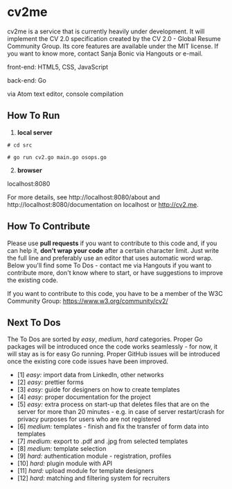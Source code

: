 # cv2me
cv2me is a service that is currently heavily under development. It will implement the CV 2.0 specification created by the CV 2.0 - Global Resume Community Group. Its core features are available under the MIT license. If you want to know more, contact Sanja Bonic via Hangouts or e-mail.

front-end: HTML5, CSS, JavaScript

back-end: Go

via Atom text editor, console compilation

## How To Run
1. **local server**

`# cd src`

`# go run cv2.go main.go osops.go`

2. **browser**

localhost:8080

For more details, see http://localhost:8080/about and http://localhost:8080/documentation on localhost or http://cv2.me.

## How To Contribute
Please use **pull requests** if you want to contribute to this code and, if you can help it, **don't wrap your code** after a certain character limit. Just write the full line and preferably use an editor that uses automatic word wrap. Below you'll find some To Dos - contact me via Hangouts if you want to contribute more, don't know where to start, or have suggestions to improve the existing code.

If you want to contribute to this code, you have to be a member of the W3C Community Group: https://www.w3.org/community/cv2/

## Next To Dos
The To Dos are sorted by *easy*, *medium*, *hard* categories. Proper Go packages will be introduced once the code works seamlessly - for now, it will stay as is for easy Go running. Proper GitHub issues will be introduced once the existing core code issues have been improved.

- [1] *easy:* import data from LinkedIn, other networks
- [2] *easy:* prettier forms
- [3] *easy:* guide for designers on how to create templates
- [4] *easy:* proper documentation for the project
- [5] *easy:* extra process on start-up that deletes files that are on the server for more than 20 minutes - e.g. in case of server restart/crash for privacy purposes for users who are not registered
- [6] *medium:* templates - finish and fix the transfer of form data into templates
- [7] *medium:* export to .pdf and .jpg from selected templates
- [8] *medium:* template selection
- [9] *hard:* authentication module - registration, profiles
- [10] *hard:* plugin module with API
- [11] *hard:* upload module for template designers
- [12] *hard:* matching and filtering system for recruiters
